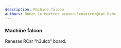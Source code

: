 ```yaml
---
description: Machine falcon
authors: Ronan Le Martret <ronan.lemartret@iot.bzh>
---
```


### Machine falcon

Renesas RCar "h3ulcb" board.

